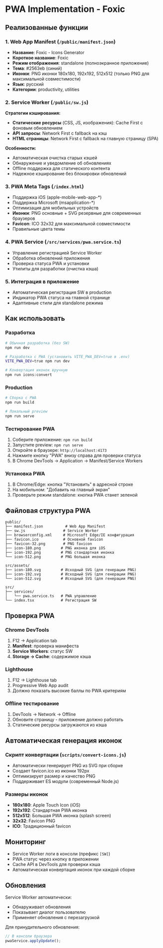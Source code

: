 # PWA Implementation - Foxic

## Реализованные функции

### 1. Web App Manifest (`/public/manifest.json`)
- **Название**: Foxic - Icons Generator
- **Короткое название**: Foxic
- **Режим отображения**: standalone (полноэкранное приложение)
- **Тема**: #2563eb (синий)
- **Иконки**: PNG иконки 180x180, 192x192, 512x512 (только PNG для максимальной совместимости)
- **Язык**: русский
- **Категории**: productivity, utilities

### 2. Service Worker (`/public/sw.js`)
**Стратегии кэширования:**
- **Статические ресурсы** (CSS, JS, изображения): Cache First с фоновым обновлением
- **API запросы**: Network First с fallback на кэш
- **HTML страницы**: Network First с fallback на главную страницу (SPA)

**Особенности:**
- Автоматическая очистка старых кэшей
- Обнаружение и уведомление об обновлениях
- Offline поддержка для статического контента
- Надежное кэширование без блокировки обновлений

### 3. PWA Meta Tags (`/index.html`)
- Поддержка iOS (apple-mobile-web-app-*)
- Поддержка Microsoft (msapplication-*)
- Оптимизация для мобильных устройств
- **Иконки**: PNG основные + SVG резервные для современных браузеров
- **Favicon**: ICO 32x32 для максимальной совместимости
- Правильные цвета темы

### 4. PWA Service (`/src/services/pwa.service.ts`)
- Управление регистрацией Service Worker
- Обработка обновлений приложения
- Проверка статуса PWA и установки
- Утилиты для разработки (очистка кэша)

### 5. Интеграция в приложение
- Автоматическая регистрация SW в production
- Индикатор PWA статуса на главной странице
- Адаптивные стили для standalone режима

## Как использовать

### Разработка
```bash
# Обычная разработка (без SW)
npm run dev

# Разработка с PWA (установить VITE_PWA_DEV=true в .env)
VITE_PWA_DEV=true npm run dev

# Конвертация иконок вручную
npm run icons:convert
```

### Production
```bash
# Сборка с PWA
npm run build

# Локальный preview
npm run serve
```

### Тестирование PWA
1. Соберите приложение: `npm run build`
2. Запустите preview: `npm run serve`
3. Откройте в браузере: `http://localhost:4173`
4. Нажмите кнопку "PWA" внизу справа для проверки статуса
5. В Chrome DevTools → Application → Manifest/Service Workers

### Установка PWA
1. В Chrome/Edge: кнопка "Установить" в адресной строке
2. На мобильном: "Добавить на главный экран"
3. Проверьте режим standalone: кнопка PWA станет зеленой

## Файловая структура PWA

```
public/
├── manifest.json          # Web App Manifest
├── sw.js                 # Service Worker
├── browserconfig.xml     # Microsoft Edge/IE конфигурация
├── favicon.ico           # Основной favicon
├── favicon-32.png        # PNG favicon
├── icon-180.png         # PNG иконка для iOS
├── icon-192.png         # PNG стандартная иконка
└── icon-512.png         # PNG большая иконка

src/assets/
├── icon-180.svg         # Исходный SVG (для генерации PNG)
├── icon-192.svg         # Исходный SVG (для генерации PNG)
└── icon-512.svg         # Исходный SVG (для генерации PNG)

src/
├── services/
│   └── pwa.service.ts   # PWA управление
└── index.tsx            # Регистрация SW
```

## Проверка PWA

### Chrome DevTools
1. F12 → Application tab
2. **Manifest**: проверка манифеста
3. **Service Workers**: статус SW
4. **Storage → Cache**: содержимое кэша

### Lighthouse
1. F12 → Lighthouse tab
2. Progressive Web App audit
3. Должно показать высокие баллы по PWA критериям

### Offline тестирование
1. DevTools → Network → Offline
2. Обновите страницу - приложение должно работать
3. Статические ресурсы загружаются из кэша

## Автоматическая генерация иконок

### Скрипт конвертации (`scripts/convert-icons.js`)
- Автоматически генерирует PNG из SVG при сборке
- Создает favicon.ico из иконки 192px
- Оптимизирует размер и качество PNG
- Поддерживает ES модули (современный Node.js)

### Размеры иконок
- **180x180**: Apple Touch Icon (iOS)
- **192x192**: Стандартная PWA иконка
- **512x512**: Большая PWA иконка (splash screen)
- **32x32**: Favicon PNG
- **ICO**: Традиционный favicon

## Мониторинг

- Service Worker логи в консоли (префикс `[SW]`)
- PWA статус через кнопку в приложении
- Cache API в DevTools для проверки кэша
- Автоматическая конвертация иконок при каждой сборке

## Обновления

Service Worker автоматически:
- Обнаруживает обновления
- Показывает диалог пользователю
- Применяет обновления с перезагрузкой

Для принудительного обновления:
```javascript
// В консоли браузера
pwaService.applyUpdate();
```